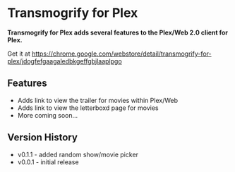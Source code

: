 Transmogrify for Plex
==============
**Transmogrify for Plex adds several features to the Plex/Web 2.0 client for Plex.**

Get it at https://chrome.google.com/webstore/detail/transmogrify-for-plex/jdogfefgaagaledbkgeffgbjlaaplpgo

Features
--------------
- Adds link to view the trailer for movies within Plex/Web
- Adds link to view the letterboxd page for movies
- More coming soon...

Version History
--------------
- v0.1.1 - added random show/movie picker
- v0.0.1 - initial release